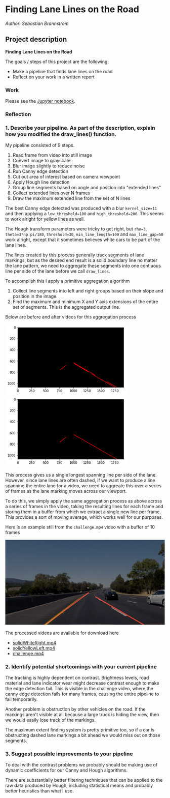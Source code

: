 # **Finding Lane Lines on the Road** 

_Author: Sebastian Brannstrom_

## Project description

**Finding Lane Lines on the Road**

The goals / steps of this project are the following:
* Make a pipeline that finds lane lines on the road
* Reflect on your work in a written report

### Work
Please see the [Jupyter notebook](P1.ipynb).


### Reflection

### 1. Describe your pipeline. As part of the description, explain how you modified the draw_lines() function.

My pipeline consisted of 9 steps. 

1. Read frame from video into still image
1. Convert image to grayscale
1. Blur image slightly to reduce noise
1. Run Canny edge detection
1. Cut out area of interest based on camera viewpoint
1. Apply Hough line detection
1. Group line segments based on angle and position into "extended lines"
1. Collect extended lines over N frames
1. Draw the maximum extended line from the set of N lines

The best Canny edge detected was produced with a blur `kernel_size=11` and then applying a `low_threshold=100` and `high_threshold=200`. This seems to work alright for yellow lines as well.

The Hough transform parameters were tricky to get right, but `rho=3`, `theta=3*np.pi/180`, `threshold=30`, `min_line_length=100` and `max_line_gap=50` work alright, except that it sometimes believes white cars to be part of the lane lines.

The lines created by this process generally track segments of lane markings, but as the desired end result is a solid boundary line no matter the lane pattern, we need to aggregate these segments into one contiuous line per side of the lane before we call `draw_lines`.

To accomplish this I apply a primitive aggregation algorithm

1. Collect line segments into left and right groups based on their slope and position in the image.
1. Find the maximum and minimum X and Y axis extensions of the entire set of segments. This is the aggregated output line.

Below are before and after videos for this aggregation process

![Individual segments](images/individual.png)
![Segments coalesced into a line](images/coalesced.png)

This process gives us a single longest spanning line per side of the lane. However, since lane lines are often dashed, if we want to produce a line spanning the entire lane for a video, we need to aggreate this over a series of frames as the lane marking moves across our viewport.

To do this, we simply apply the same aggregation process as above across a series of frames in the video, taking the resulting lines for each frame and storing them in a buffer from which we extract a single new line per frame. This provides a sort of moving average, which works well for our purposes.

Here is an example still from the `challenge.mp4` video with a buffer of 10 frames

![Challenge still](images/challenge.png)

The processed videos are available for download here
* [solidWhiteRight.mp4](images/solidWhiteRight.mp4?raw=true)
* [solidYellowLeft.mp4](images/solidYellowLeft.mp4?raw=true)
* [challenge.mp4](images/challenge.mp4?raw=true)


### 2. Identify potential shortcomings with your current pipeline

The tracking is highly dependent on contrast. Brightness levels, road material and lane indicator wear might decrease contrast enough to make the edge detection fail. This is visible in the challenge video, where the canny edge detection fails for many frames, causing the entire pipeline to fail temporarily.

Another problem is obstruction by other vehicles on the road. If the markings aren't visible at all because a large truck is hiding the view, then we would easily lose track of the markings.

The maximum extent finding system is pretty primitive too, so if a car is obstructing dashed lane markings a bit ahead we would miss out on those segments.


### 3. Suggest possible improvements to your pipeline

To deal with the contrast problems we probably should be making use of dynamic coefficients for our Canny and Hough algorithms.

There are substantially better filtering techniques that can be applied to the raw data produced by Hough, including statistical means and probably better heuristics than what I use.
